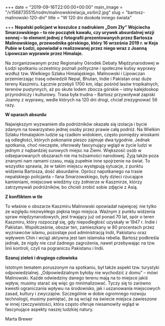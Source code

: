 +++
date = "2019-09-16T22:00:00+00:00"
main_image = "/v1568735515/rodm/malinowskirelacja_xsrbn2.jpg"
slug = "bartosz-malinowski-120-dni"
title = "W 120 dni dookoła innego świata"

+++
**Nepalski policjant w koszulce z nadrukiem „Dom Zły” Wojciecha Smarzowskiego – to nie początek kawału, czy urywek absurdalnej wizji sennej – to element jednej z fotografii prezentowanych przez Bartosza Malinowskiego, przewodnika górskiego, który 16 września 2019 r. w Keja Pubie w Łodzi, opowiadał o realizowanej przez niego wraz z Joanną Lipowczan wyprawie przez Himalaje.**

Na zorganizowanym przez Regionalny Ośrodek Debaty Międzynarodowej w Łodzi spotkaniu uczestnicy poznali polityczne i społeczne kulisy wyprawy wzdłuż tzw. Wielkiego Szlaku Himalajskiego. Malinowski i Lipowczan przemierzając trasę odwiedzili Nepal, Bhutan, Indie i Pakistan oraz duże tereny Kaszmiru. Łącznie przebyli 1700 km, idąc pośród lasów tropikalnych, terenów pustynnych, aż po skute lodem zbocza górskie – istny kalejdoskop przyrodniczy i kulturowy. Trasa była trudna – Bartosz przywoływał zapiski Joanny z wyprawy, wedle których na 120 dni drogi, chciał zrezygnować 56 razy.

**W oparach absurdu**

Największym wyzwaniem dla podróżników okazała się izolacja i bycie zdanym na towarzystwo jednej osoby przez prawie całą podróż. Na Wielkim Szlaku Himalajskim ludzie są rzadkim widokiem, często pomiędzy wioskami są odległości, których pokonanie pieszo zajmuje dwa tygodnie. Jednak spotkania, choć nieczęste, oferowały fascynujący wgląd w życie ludzi w jednym z najbardziej surowych miejsc na Ziemi. Większość osób w odseparowanych obszarach nie ma tożsamości narodowej. Żyją także poza znanymi nam ramami czasu, mają zupełnie inne spojrzenie na świat. To wszystko sprawia, że w takim miejscu występują sytuacje, z punktu widzenia Bartosza, dość absurdalne. Oprócz napotkanego na trasie nepalskiego policjanta – fana Smarzowskiego, były dzieci rzucające kamieniami, miejscowe wiedźmy czy żołnierze w Kaszmirze, którzy zatrzymywali podróżników, bo chcieli zrobić sobie zdjęcie z Asią.

**Z konfliktem w tle**

To właśnie o obszarze Kaszmiru Malinowski opowiadał najwięcej: nie tylko ze względu niezwykłego piękna tego miejsca. Ważnym z punktu widzenia spraw międzynarodowych, jest trwający już od ponad 70 lat, spór o teren Kaszmiru, który rozpoczął się, gdy niepodległość uzyskały w 1947 r. Indie i Pakistan. Współcześnie, obszar ten, zamieszkany w 80 procentach przez wyznawców islamu, pozostaje pod administracją Indii, Pakistanu oraz wpływem Chin i wciąż aktywna jest tam islamska rebelia. Bartosz podkreśla jednak, że nigdy nie czuł żadnego zagrożenia, nawet przebywając na tzw. linii kontroli, czyli na pograniczu Pakistanu i Indii.

**Szanuj zieleń i drugiego człowieka**

Istotnym tematem poruszonym na spotkaniu, był także aspekt tzw. turystyki odpowiedzialnej. „Odpowiedzialnym byłoby nie wychodzić z domu” – mówi Malinowski. Każde odwiedziny danego terenu mają na to miejsce jakiś wpływ, musimy starać się więc go minimalizować. Tyczy się to zarówno kwestii ograniczania wpływu na środowisko, jak i uszanowania miejscowych zasad, kultury i zwyczajów. Szczególnie w dobie ogromnego rozwoju technologii, musimy pamiętać, że są wciąż na świecie miejsca zawieszone w innej rzeczywistości, która często oferuje niesamowity wgląd w fascynujące aspekty naszej ludzkiej natury.

Marta Brewer